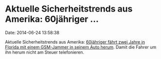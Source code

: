 Aktuelle Sicherheitstrends aus Amerika: 60jähriger \...
=======================================================

Date: 2014-06-24 13:58:38

Aktuelle Sicherheitstrends aus Amerika: [60jähriger fährt zwei Jahre in
Florida mit einem GSM-Jammer in seinem Auto
herum](http://www.dailymail.co.uk/news/article-2617818/Driver-60-caught-using-cell-phone-jammer-motorists-phone.html).
Damit die Fahrer um ihn herum nicht am Steuer telefonieren.
